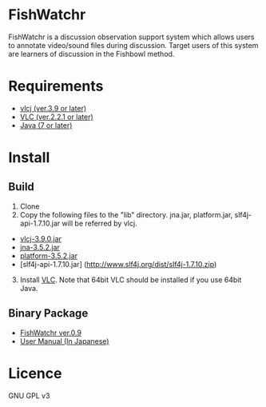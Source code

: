 FishWatchr
===========
FishWatchr is a discussion observation support system which allows users to annotate video/sound files during discussion. Target users of this system are learners of discussion in the Fishbowl method.

# Requirements
* [vlcj (ver.3.9 or later)](https://github.com/caprica/vlcj)
* [VLC (ver.2.2.1 or later)](http://www.videolan.org/vlc/)
* [Java (7 or later)](http://java.com/)

# Install
## Build
1. Clone
2. Copy the following files to the "lib" directory. jna.jar, platform.jar, slf4j-api-1.7.10.jar will be referred by vlcj.
  * [vlcj-3.9.0.jar](http://search.maven.org/remotecontent?filepath=uk/co/caprica/vlcj/3.9.0/vlcj-3.9.0.jar)
  * [jna-3.5.2.jar](https://maven.java.net/content/repositories/releases/net/java/dev/jna/jna/3.5.2/jna-3.5.2.jar)
  * [platform-3.5.2.jar](https://maven.java.net/content/repositories/releases/net/java/dev/jna/platform/3.5.2/platform-3.5.2.jar)
  * [slf4j-api-1.7.10.jar] (http://www.slf4j.org/dist/slf4j-1.7.10.zip)
3. Install [VLC](http://www.videolan.org/vlc/). Note that 64bit VLC should be installed if you use 64bit Java.

## Binary Package
* [FishWatchr ver.0.9](http://csd.ninjal.ac.jp/archives/FishWatchr/fishwatchr_0_9_20150608.zip) 
* [User Manual (In Japanese)](http://www2.ninjal.ac.jp/lrc/index.php?%A5%C7%A5%A3%A5%B9%A5%AB%A5%C3%A5%B7%A5%E7%A5%F3%B4%D1%BB%A1%BB%D9%B1%E7%A5%C4%A1%BC%A5%EB%20FishWatchr)


# Licence
GNU GPL v3
